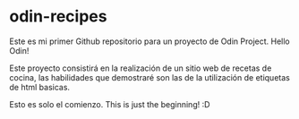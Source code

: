 # odin-recipes

Este es mi primer Github repositorio para un proyecto de Odin Project.
Hello Odin!

Este proyecto consistirá en la realización de un sitio web de recetas de cocina, las habilidades que demostraré
son las de la utilización de etiquetas de html basicas.

Esto es solo el comienzo.
This is just the beginning! :D 